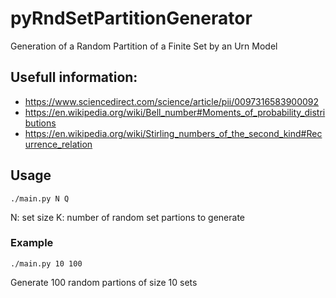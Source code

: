 # pyRndSetPartitionGenerator

Generation of a Random Partition of a Finite Set by an Urn Model

## Usefull information:

- https://www.sciencedirect.com/science/article/pii/0097316583900092
- https://en.wikipedia.org/wiki/Bell_number#Moments_of_probability_distributions
- https://en.wikipedia.org/wiki/Stirling_numbers_of_the_second_kind#Recurrence_relation

## Usage
```
./main.py N Q
```
N: set size
K: number of random set partions to generate

### Example
```
./main.py 10 100
```
Generate 100 random partions of size 10 sets


